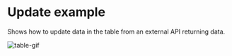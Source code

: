 # Update example

Shows how to update data in the table from an external API returning data.

![table-gif](https://user-images.githubusercontent.com/5923958/170802479-a4395407-f286-42d6-9165-0580db6030db.gif)
